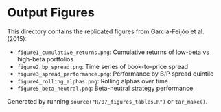 # Output Figures

This directory contains the replicated figures from Garcia-Feijóo et al. (2015):

- `figure1_cumulative_returns.png`: Cumulative returns of low-beta vs high-beta portfolios
- `figure2_bp_spread.png`: Time series of book-to-price spread
- `figure3_spread_performance.png`: Performance by B/P spread quintile
- `figure4_rolling_alphas.png`: Rolling alphas over time
- `figure5_beta_neutral.png`: Beta-neutral strategy performance

Generated by running `source("R/07_figures_tables.R")` or `tar_make()`.
